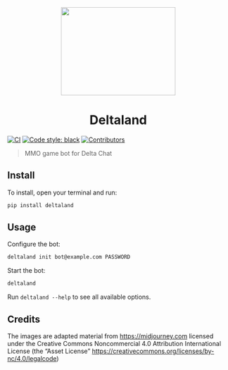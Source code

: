 <div align="center"><img height="200" width="260" src="https://github.com/deltachat-bot/deltaland/raw/master/images/banner.png"></div>
<h1 align="center">Deltaland</h1>

<!-- 
[![Latest Release](https://img.shields.io/pypi/v/deltaland.svg)](https://pypi.org/project/deltaland)
[![Supported Versions](https://img.shields.io/pypi/pyversions/deltaland.svg)](https://pypi.org/project/deltaland)
[![License](https://img.shields.io/pypi/l/deltaland.svg)](https://pypi.org/project/deltaland)
-->
[![CI](https://github.com/deltachat-bot/deltaland/actions/workflows/python-ci.yml/badge.svg)](https://github.com/deltachat-bot/deltaland/actions/workflows/python-ci.yml)
[![Code style: black](https://img.shields.io/badge/code%20style-black-000000.svg)](https://github.com/psf/black)
[![Contributors](https://img.shields.io/github/contributors/deltachat-bot/deltaland.svg)](https://github.com/deltachat-bot/deltaland/graphs/contributors)

> MMO game bot for Delta Chat

## Install

To install, open your terminal and run:

```sh
pip install deltaland
```

## Usage

Configure the bot:

```sh
deltaland init bot@example.com PASSWORD
```

Start the bot:

```sh
deltaland
```

Run `deltaland --help` to see all available options.

## Credits

The images are adapted material from https://midjourney.com licensed under the Creative Commons Noncommercial 4.0 Attribution International License (the “Asset License” https://creativecommons.org/licenses/by-nc/4.0/legalcode)
